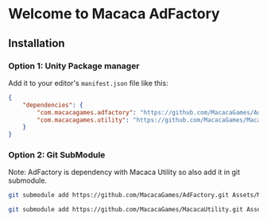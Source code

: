 # Welcome to Macaca AdFactory

## Installation

### Option 1: Unity Package manager
Add it to your editor's `manifest.json` file like this:
```json
{
    "dependencies": {
        "com.macacagames.adfactory": "https://github.com/MacacaGames/AdFactory.git",
        "com.macacagames.utility": "https://github.com/MacacaGames/MacacaUtility.git",
    }
}
```

### Option 2: Git SubModule
Note: AdFactory is dependency with Macaca Utility so also add it in git submodule.

```bash
git submodule add https://github.com/MacacaGames/AdFactory.git Assets/MacacaGameSystem

git submodule add https://github.com/MacacaGames/MacacaUtility.git Assets/Mast
```

